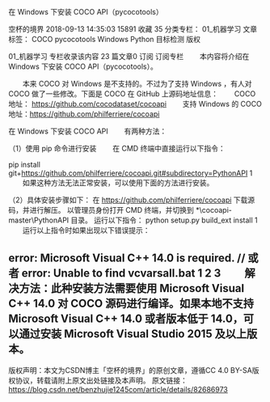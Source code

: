 在 Windows 下安装 COCO API（pycocotools）

空杯的境界 2018-09-13 14:35:03  15891  收藏 35
分类专栏： 01_机器学习 文章标签： COCO pycocotools Windows Python 目标检测
版权

01_机器学习
专栏收录该内容
23 篇文章0 订阅
订阅专栏
  本内容将介绍在 Windows 下安装 COCO API（pycocotools）。

  本来 COCO 对 Windows 是不支持的。不过为了支持 Windows ，有人对 COCO 做了一些修改。下面是 COCO 在 GitHub 上源码地址信息：
  COCO 地址： https://github.com/cocodataset/cocoapi
  支持 Windows 的 COCO 地址：https://github.com/philferriere/cocoapi


在 Windows 下安装 COCO API
  有两种方法：

（1）使用 pip 命令进行安装
  在 CMD 终端中直接运行以下指令：

pip install git+https://github.com/philferriere/cocoapi.git#subdirectory=PythonAPI
1
  如果这种方法无法正常安装，可以使用下面的方法进行安装。

（2）具体安装步骤如下：
在 https://github.com/philferriere/cocoapi 下载源码，并进行解压。
以管理员身份打开 CMD 终端，并切换到 *\cocoapi-master\PythonAPI 目录。
运行以下指令：
python setup.py build_ext install
1
  运行以上指令时如果出现以下错误提示：

error: Microsoft Visual C++ 14.0 is required.
// 或者
error: Unable to find vcvarsall.bat
1
2
3
  解决方法：此种安装方法需要使用 Microsoft Visual C++ 14.0 对 COCO 源码进行编译。如果本地不支持 Microsoft Visual C++ 14.0 或者版本低于 14.0，可以通过安装 Microsoft Visual Studio 2015 及以上版本。
------------------------------------------------
版权声明：本文为CSDN博主「空杯的境界」的原创文章，遵循CC 4.0 BY-SA版权协议，转载请附上原文出处链接及本声明。
原文链接：https://blog.csdn.net/benzhujie1245com/article/details/82686973